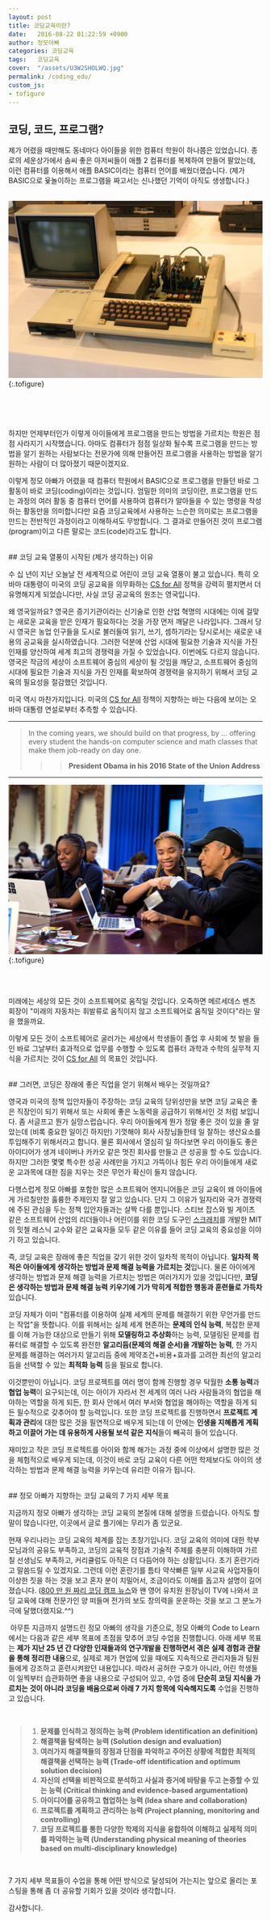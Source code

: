 ```yaml
---
layout: post
title: 코딩교육이란?
date:   2016-08-22 01:22:59 +0900
author: 정모아빠
categories: 코딩교육
tags:	코딩교육
cover:  "/assets/U3W2SHOLWQ.jpg"
permalink: /coding_edu/
custom_js:
- tofigure
---
```




## 코딩, 코드, 프로그램?


제가 어렸을 때만해도 동네마다 아이들을 위한 컴퓨터 학원이 하나쯤은 있었습니다. 종로의 세운상가에서 솜씨 좋은 아저씨들이 애플 2 컴퓨터를 복제하여 만들어 팔았는데, 이런 컴퓨터를 이용해서 애플 BASIC이라는 컴퓨터 언어를 배웠더랬습니다. (제가 BASIC으로 윷놀이하는 프로그램을 짜고서는 신나했던 기억이 아직도 생생합니다.)
<br/>
<br/>

![apple2](/assets/apple2_01.jpg "오리지널 애플 2 컴퓨터 - 우리나라에서는 이 모델의 복제품이 팔렸습니다. 아~ 추억 돋네요~")
{:.tofigure}

​<br/><br/><br/>

하지만 언제부터인가 이렇게 아이들에게 프로그램을 만드는 방법을 가르치는 학원은 점점 사라지기 시작했습니다. 아마도 컴퓨터가 점점 일상화 될수록 프로그램을 만드는 방법을 알기 원하는 사람보다는 전문가에 의해 만들어진 프로그램을 사용하는 방법을 알기 원하는 사람이 더 많아졌기 때문이겠지요.
​

이렇게 정모 아빠가 어렸을 때 컴퓨터 학원에서 BASIC으로 프로그램을 만들던 바로 그 활동이 바로 코딩(coding)이라는 것입니다. 엄밀한 의미의 코딩이란, 프로그램을 만드는 과정의 여러 활동 중 컴퓨터 언어를 사용하여 컴퓨터가 알아들을 수 있는 명령을 작성하는 활동만을 의미합니다만 요즘 코딩교육에서 사용하는 느슨한 의미로는 프로그램을 만드는 전반적인 과정이라고 이해하셔도 무방합니다. 그 결과로 만들어진 것이 프로그램(program)이고 다른 말로는 코드(code)라고도 합니다.

<br/>
## 코딩 교육 열풍이 시작된 (제가 생각하는) 이유

수 십 년이 지난 오늘날 전 세계적으로 어린이 코딩 교육 열풍이 불고 있습니다. 특히 오바마 대통령이 미국의 코딩 공교육을 의무화하는 [CS for All](https://obamawhitehouse.archives.gov/blog/2016/01/30/computer-science-all) 정책을 강력히 펼치면서 더 유명해지게 되었습니다만, 사실 코딩 공교육의 원조는 영국입니다.
​

왜 영국일까요? 영국은 증기기관이라는 신기술로 인한 산업 혁명의 시대에는 이에 걸맞는 새로운 교육을 받은 인재가 필요하다는 것을 가장 먼저 깨달은 나라입니다. 그래서 당시 영국은 농업 인구들을 도시로 불러들여 읽기, 쓰기, 셈하기라는 당시로서는 새로운 내용의 공교육을 실시하였습니다. 그러한 덕분에 산업 시대에 필요한 기술과 지식을 가진 인재를 양산하여 세계 최고의 경쟁력을 가질 수 있었습니다. 이번에도 다르지 않습니다. 영국은 작금의 세상이 소프트웨어 중심의 세상이 될 것임을 깨닫고, 소프트웨어 중심의 시대에 필요한 기술과 지식을 가진 인재를 확보하여 경쟁력을 유지하기 위해서 코딩 교육의 필요성을 절감했던 것입니다.


미국 역시 마찬가지입니다. 미국의 [CS for All](https://obamawhitehouse.archives.gov/blog/2016/01/30/computer-science-all) 정책이 지향하는 바는 다음에 보이는 오바마 대통령 연설로부터 추측할 수 있습니다.

***
>In the coming years, we should build on that progress, by … offering every student the hands-on computer science and math classes that make them job-ready on day one.
>>>**President Obama in his 2016 State of the Union Address**  

***


![obama learn to code](/assets/POTUS_Code.jpg "오바마가 대통령인 시절 학생들과 함께 코딩을 배우고 있는 모습입니다. 우리 학생들도 많이 사용하는 code.org 사이트를 통해서 배우고 있는 것으로 보입니다.")
{:.tofigure}

<br/>
<br/>


미래에는 세상의 모든 것이 소프트웨어로 움직일 것입니다. 오죽하면 메르세데스 벤츠 회장이 "미래의 자동차는 휘발류로 움직이지 않고 소프트웨어로 움직일 것이다"라는 말을 했을까요.
​

이렇게 모든 것이 소프트웨어로 굴러가는 세상에서 학생들이 졸업 후 사회에 첫 발을 들인 바로 그날부터 효과적으로 업무를 수행할 수 있도록 컴퓨터 과학과 수학의 실무적 지식을 가르치는 것이 [CS for All](https://obamawhitehouse.archives.gov/blog/2016/01/30/computer-science-all) 의 목표인 것입니다.

<br/>
## 그러면, 코딩은 장래에 좋은 직업을 얻기 위해서 배우는 것일까요?

영국과 미국의 정책 입안자들이 주장하는 코딩 교육의 당위성만을 보면 코딩 교육은 좋은 직장인이 되기 위해서 또는 사회에 좋은 노동력을 공급하기 위해서인 것 처럼 보입니다. 좀 서글프고 뭔가 실망스럽습니다. 우리 아이들에게 뭔가 정말 좋은 것이 있을 줄 알았는데 (비록 중요한 일이긴 하지만) 기껏해야 회사 사장님들한테 일 잘하는 생산요소를 투입해주기 위해서라고 합니다. 물론 회사에서 열심히 일 하다보면 우리 아이들도 좋은 아이디어가 생겨 네이버나 카카오 같은 멋진 회사를 만들고 큰 성공을 할 수도 있습니다. 하지만 그러한 몇몇 특수한 성공 사례만을 가지고 가뜩이나 힘든 우리 아이들에게 새로운 교과목에 대한 짐을 지우는 것은 무언가 확신이 들지 않습니다.
​

다행스럽게 정모 아빠를 포함한 많은 소프트웨어 엔지니어들은 코딩 교육이 왜 아이들에게 가르칠만한 훌륭한 주제인지 잘 알고 있습니다. 단지 그 이유가 일자리와 국가 경쟁력에 주된 관심을 두는 정책 입안자들과는 살짝 다를 뿐입니다. 스티브 잡스와 빌 게이츠 같은 소프트웨어 산업의 리더들이나 어린이를 위한 코딩 도구인 [스크래치](http://scratch.mit.edu)를 개발한 MIT의 밋첼 레스닉 교수와 같은 교육자들 모두 같은 이유를 들어 코딩 교육의 중요성을 이야기 하고 있습니다.
​

즉, 코딩 교육은 장래에 좋은 직업을 갖기 위한 것이 일차적 목적이 아닙니다. **일차적 목적은 아이들에게 생각하는 방법과 문제 해결 능력을 가르치는 것**입니다. 물론 아이에게 생각하는 방법과 문제 해결 능력을 가르치는 방법은 여러가지가 있을 것입니다만, **코딩은 생각하는 방법과 문제 해결 능력 키우기에 기가 막히게 적합한 행동과 훈련들로 가득차** 있습니다.
​

코딩 자체가 이미 "컴퓨터를 이용하여 실제 세계의 문제를 해결하기 위한 무언가를 만드는 작업"을 뜻합니다. 이를 위해서는 실제 세계 현존하는 **문제의 인식 능력**, 복잡한 문제를 이해 가능한 대상으로 만들기 위해 **모델링하고 추상화**하는 능력, 모델링된 문제를 컴퓨터로 해결할 수 있도록 완전한 **알고리듬(문제의 해결 순서)을 개발하는 능력**, 한 가지 문제를 해결하는 여러가지 알고리듬 중에 제약조건+비용+효과를 고려한 최선의 알고리듬을 선택할 수 있는 **최적화 능력** 등을 필요로 합니다.
​

이것뿐만이 아닙니다. 코딩 프로젝트를 여러 명이 함께 진행할 경우 탁월한 **소통 능력**과 **협업 능력**이 요구되는데, 이는 아이가 자라서 전 세계의 여러 나라 사람들과의 협업을 해야하는 역할을 하게 되든, 한 회사 안에서 여러 부서와 협업을 해야하는 역할을 하게 되든 필수적으로 갖추어야 할 능력입니다. 또한 코딩 프로젝트를 진행하면서 **프로젝트 계획과 관리**에 대한 많은 것을 필연적으로 배우게 되는데 이 안에는 **인생을 지혜롭게 계획하고 이끌어 가는 데 유용하게 사용될 보석 같은 지식**들이 빼곡히 들어 있습니다.
​

재미있고 작은 코딩 프로젝트를 아이와 함께 해가는 과정 중에 이상에서 설명한 많은 것을 체험적으로 배우게 되는데, 이것이 바로 코딩 교육이 다른 어떤 학제보다도 아이의 생각하는 방법과 문제 해결 능력을 키우는데 유리한 이유가 됩니다.

<br/>
## 정모 아빠가 지향하는 코딩 교육의 7 가지 세부 목표

지금까지 정모 아빠가 생각하는 코딩 교육의 본질에 대해 설명을 드렸습니다. 아직도 할 말이 많습니다만, 이곳에서 글로 풀기에는 무리가 좀 있군요.


현재 우리나라는 코딩 교육의 체계를 잡는 초창기입니다. 코딩 교육의 의미에 대한 학부모님과의 공유도 부족하고, 코딩의 교육적 장점과 기술적 주제를 충분히 이해하여 가르칠 선생님도 부족하고, 커리큘럼도 아직은 더 다듬어야 하는 상황입니다. 초기 혼란기라고 말씀드릴 수 있겠지요. 그런데 이런 혼란기를 틈타 약삭빠른 일부 사교육 사업자들이 이상한 짓을 하는 것을 보고 혼자 분이 치밀어서, 조금이라도 이해를 돕고자 설명이 길어졌습니다. ([800 만 원 짜리 코딩 캠프 뉴스](http://news.jtbc.joins.com/article/article.aspx?news_id=NB11234266)와 왠 영어 유치원 원장님이 TV에 나와서 코딩 교육에 대해 전문가인 양 떠들며 전가의 보도 창의력을 운운하는 것을 보고 그 분노가 극에 달했더랬지요.^^)    

​
아무튼 지금까지 설명드린 정모 아빠의 생각을 기준으로, 정모 아빠의 Code to Learn 에서는 다음과 같은 세부 목표에 초점을 맞추어 코딩 수업을 진행합니다.
아래 세부 목표는 **제가 지난 25 년 간 다양한 인재들과의 연구개발을 진행하면서 겪은 실제 경험과 관찰을 통해 정리한 내용**으로, 실제로 제가 현업에 있을 때에도 지속적으로 관리자들과 팀원들에게 강조하고 훈련시켜왔던 내용입니다. 따라서 공허한 구호가 아니라, 어린 학생들이 일찍부터 습관화하면 좋을 내용으로 구성되어 있고, 수업 중에 **단순히 코딩 지식을 가르치는 것이 아니라 코딩을 배움으로써 아래 7 가지 항목에 익숙해지도록** 수업을 진행하고 있습니다.      

<br/>

>1. **문제를 인식하고 정의하는 능력 (Problem identification an definition)**
>2. **해결책을 탐색하는 능력 (Solution design and evaluation)**
>3. **여러가지 해결책들의 장점과 단점을 파악하고 주어진 상황에 적합한 최적의 해결책을 선택하는 능력 (Trade-off identification and optimum solution decision)**
>4. **자신의 선택을 비판적으로 분석하고 사실과 증거에 바탕을 두고 논증할 수 있는 능력 (Critical thinking and evidence-based argumentation)**
>5. **아이디어를 공유하고 협업하는 능력 (Idea share and collaboration)**
>6. **프로젝트를 계획하고 관리하는 능력 (Project planning, monitoring and controlling)**
>7. **코딩 프로젝트를 통한 다양한 학제의 지식을 융합하여 이해하고 실제적 의미를 파악하는 능력 (Understanding physical meaning of theories based on multi-disciplinary knowledge)**

<br/>

7 가지 세부 목표들이 수업을 통해 어떤 방식으로 달성되어 가는지는 앞으로 올리는 포스팅을 통해 좀 더 공유할 기회가 있을 것이라 생각합니다.

감사합니다.
